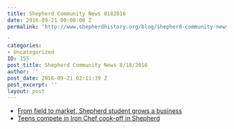 ```yaml
---
title: Shepherd Community News 8182016
date: 2016-09-21 00:00:00 Z
permalink: 'http://www.shepherdhistory.org/blog/shepherd-community-news-8182016/

'
categories:
- Uncategorized
ID: 155
post_title: Shepherd Community News 8/18/2016
author: ''
post_date: 2016-09-21 02:11:39 Z
post_excerpt: ''
layout: post
---
```


<ul class="c1 lst-kix_list_2-0 start"><li class="c3"><a class="c4" href="https://www.google.com/url?q=http://www.themorningsun.com/general-news/20160818/from-field-to-market-shepherd-student-grows-a-business&amp;sa=D&amp;ust=1471647706253000&amp;usg=AFQjCNEmJlZ265sB7S3TJzDxjbsBpmLDIw">From field to market, Shepherd student grows a business</a></li><li class="c3"><a class="c4" href="https://www.google.com/url?q=http://www.themorningsun.com/general-news/20160817/teens-compete-in-iron-chef-cook-off-in-shepherd&amp;sa=D&amp;ust=1471647706254000&amp;usg=AFQjCNEev76hR8UtCRmGMtnuUgXI41Wxhw">Teens compete in Iron Chef cook-off in Shepherd</a></li></ul>
